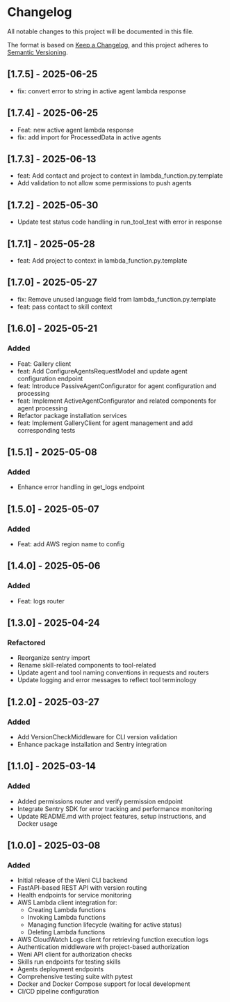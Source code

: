 # Changelog

All notable changes to this project will be documented in this file.

The format is based on [Keep a Changelog](https://keepachangelog.com/en/1.0.0/),
and this project adheres to [Semantic Versioning](https://semver.org/spec/v2.0.0.html).

## [1.7.5] - 2025-06-25

- fix: convert error to string in active agent lambda response

## [1.7.4] - 2025-06-25

- Feat: new active agent lambda response
- fix: add import for ProcessedData in active agents

## [1.7.3] - 2025-06-13

- feat: Add contact and project to context in lambda_function.py.template
- Add validation to not allow some permissions to push agents 

## [1.7.2] - 2025-05-30

- Update test status code handling in run_tool_test with error in response

## [1.7.1] - 2025-05-28

- feat: Add project to context in lambda_function.py.template

## [1.7.0] - 2025-05-27

- fix: Remove unused language field from lambda_function.py.template
- feat: pass contact to skill context

## [1.6.0] - 2025-05-21

### Added
- Feat: Gallery client 
- feat: Add ConfigureAgentsRequestModel and update agent configuration endpoint 
- feat: Introduce PassiveAgentConfigurator for agent configuration and processing 
- feat: Implement ActiveAgentConfigurator and related components for agent processing 
- Refactor package installation services 
- feat: Implement GalleryClient for agent management and add corresponding tests 

## [1.5.1] - 2025-05-08

### Added
- Enhance error handling in get_logs endpoint

## [1.5.0] - 2025-05-07

### Added
- Feat: add AWS region name to config

## [1.4.0] - 2025-05-06

### Added
- Feat: logs router 

## [1.3.0] - 2025-04-24

### Refactored
- Reorganize sentry import
- Rename skill-related components to tool-related
- Update agent and tool naming conventions in requests and routers
- Update logging and error messages to reflect tool terminology 

## [1.2.0] - 2025-03-27

### Added
- Add VersionCheckMiddleware for CLI version validation
- Enhance package installation and Sentry integration

## [1.1.0] - 2025-03-14

### Added

- Added permissions router and verify permission endpoint 
- Integrate Sentry SDK for error tracking and performance monitoring
- Update README.md with project features, setup instructions, and Docker usage

## [1.0.0] - 2025-03-08

### Added

- Initial release of the Weni CLI backend
- FastAPI-based REST API with version routing
- Health endpoints for service monitoring
- AWS Lambda client integration for:
  - Creating Lambda functions
  - Invoking Lambda functions
  - Managing function lifecycle (waiting for active status)
  - Deleting Lambda functions
- AWS CloudWatch Logs client for retrieving function execution logs
- Authentication middleware with project-based authorization
- Weni API client for authorization checks
- Skills run endpoints for testing skills
- Agents deployment endpoints
- Comprehensive testing suite with pytest
- Docker and Docker Compose support for local development
- CI/CD pipeline configuration
